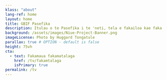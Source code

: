 ```yaml
---
klass: "about"
lang-ref: home
layout: home
title: GBIF Pasefika
description: Itulau o te Pasefika i te 'neti, tela e fakailoa kae faka'pula i ei a fakamatalaaga mo fuainumela kesekese e uiga mo mea-ola, kola e maua foki ite GBIF.
background: /assets/images/Niue-Project-Banner.png
imageLicense: Photo by Huggard Tongatule
parallax: true # OPTION - default is false
height: 75vh
cta:
  - text: Fakamaua fakamatalaga
    href: /tv/fakamtalaga
    isPrimary: true
permalink: /tv
---
```


